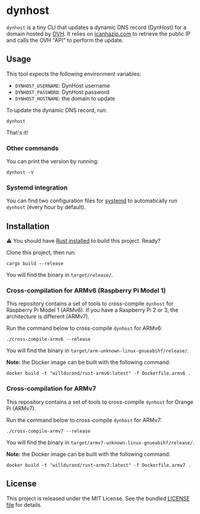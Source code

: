 # dynhost

`dynhost` is a tiny CLI that updates a dynamic DNS record (DynHost) for a domain
hosted by [OVH](https://www.ovh.com). It relies on
[icanhazip.com](http://ipv4.icanhazip.com/) to retrieve the public IP and calls
the OVH "API" to perform the update.

## Usage

This tool expects the following environment variables:

- `DYNHOST_USERNAME`: DynHost username
- `DYNHOST_PASSWORD`: DynHost password
- `DYNHOST_HOSTNAME`: the domain to update

To update the dynamic DNS record, run:

```
dynhost
```

That's it!

### Other commands

You can print the version by running:

```
dynhost -V
```

### Systemd integration

You can find two configuration files for
[systemd](https://en.wikipedia.org/wiki/Systemd) to automatically run `dynhost`
(every hour by default).

## Installation

:warning: You should have [Rust installed](https://rustup.rs/) to build this
project. Ready?

Clone this project, then run:

```
cargo build --release
```

You will find the binary in `target/release/`.

### Cross-compilation for ARMv6 (Raspberry Pi Model 1)

This repository contains a set of tools to cross-compile `dynhost` for Raspberry
Pi Model 1 (ARMv6). If you have a Raspberry Pi 2 or 3, the architecture is
different (ARMv7).

Run the command below to cross-compile `dynhost` for ARMv6:

```
./cross-compile-armv6 --release
```

You will find the binary in `target/arm-unknown-linux-gnueabihf/release/`.

**Note:** the Docker image can be built with the following command:

```
docker build -t "willdurand/rust-armv6:latest" -f Dockerfile.armv6 .
```

### Cross-compilation for ARMv7

This repository contains a set of tools to cross-compile `dynhost` for Orange Pi
(ARMv7).

Run the command below to cross-compile `dynhost` for ARMv7:

```
./cross-compile-armv7 --release
```

You will find the binary in `target/armv7-unknown-linux-gnueabihf/release/`.

**Note:** the Docker image can be built with the following command:

```
docker build -t "willdurand/rust-armv7:latest" -f Dockerfile.armv7 .
```

## License

This project is released under the MIT License. See the bundled [LICENSE
file](./LICENSE) for details.
